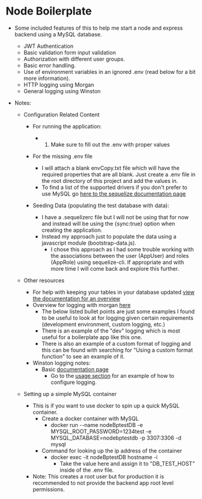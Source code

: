 # Node Boilerplate

- Some included features of this to help me start a node and express backend using a MySQL database.

  - JWT Authentication
  - Basic validation form input validation
  - Authorization with different user groups.
  - Basic error handling.
  - Use of environment variables in an ignored .env (read below for a bit more information).
  - HTTP logging using Morgan
  - General logging using Winston

- Notes:

  - Configuration Related Content

    - For running the application:

      - 1. Make sure to fill out the .env with proper values

    - For the missing .env file

      - I will attach a blank envCopy.txt file which will have the required properties that are all blank. Just create a .env file in the root directory of this project and add the values in.
      - To find a list of the supported drivers if you don't prefer to use MySQL go [here to the sequelize documentation page](https://sequelize.org/v6/manual/getting-started.html#installing)

    - Seeding Data (populating the test database with data):
      - I have a .sequelizerc file but I will not be using that for now and instead will be using the {sync:true} option when creating the application.
      - Instead my approach just to populate the data using a javascript module (bootstrap-data.js).
        - I chose this approach as I had some trouble working with the associations between the user (AppUser) and roles (AppRole) using sequelize-cli. If appropriate and with more time I will come back and explore this further.

  - Other resources

    - For help with keeping your tables in your database updated [view the documentation for an overview](https://sequelize.org/v6/manual/model-basics.html#model-synchronization)
    - Overview for logging with morgan [here](https://expressjs.com/en/resources/middleware/morgan.html)
      - The below listed bullet points are just some examples I found to be useful to look at for logging given certain requirements (development environment, custom logging, etc.)
      - There is an example of the "dev" logging which is most useful for a boilerplate app like this one.
      - There is also an example of a custom format of logging and this can be found with searching for "Using a custom format function" to see an example of it.
    - Winston logging notes:
      - Basic [documentation page](https://github.com/winstonjs/winston)
        - Go to the [usage section](https://github.com/winstonjs/winston#usage) for an example of how to configure logging.

  - Setting up a simple MySQL container
    - This is if you want to use docker to spin up a quick MySQL container.
      - Create a docker container with MySQL
        - docker run --name nodeBptestDB -e MYSQL_ROOT_PASSWORD=1234test -e MYSQL_DATABASE=nodebptestdb -p 3307:3306 -d mysql
      - Command for looking up the ip address of the container
        - docker exec -it nodeBptestDB hostname -i
          - Take the value here and assign it to "DB_TEST_HOST" inside of the .env file.
    - Note: This creates a root user but for production it is recommended to not provide the backend app root level permissions.
